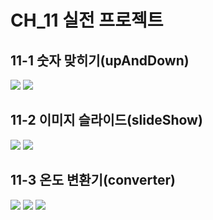 # CH_11 실전 프로젝트
## 11-1 숫자 맞히기(upAndDown)
<image src="./images/upAndDown.png"></image>
<image src="./images/upAndDown2.png"></image>


## 11-2 이미지 슬라이드(slideShow)
<image src="./images/slideShow.png"></image>
<image src="./images/slideShow2.png"></image>


## 11-3 온도 변환기(converter)
<image src="./images/converter.png"></image>
<image src="./images/converter2.png"></image>
<image src="./images/converter2.png"></image>
